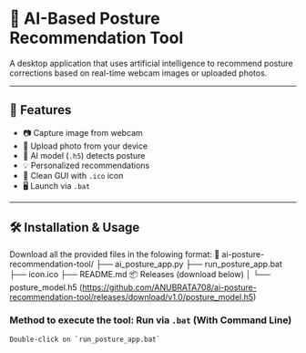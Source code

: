 # 🤖 AI-Based Posture Recommendation Tool

A desktop application that uses artificial intelligence to recommend posture corrections based on real-time webcam images or uploaded photos.

---

## 📌 Features

- 📷 Capture image from webcam
- 📁 Upload photo from your device
- 🧠 AI model (`.h5`) detects posture
- 💡 Personalized recommendations
- 🎨 Clean GUI with `.ico` icon
- 🖥️ Launch via `.bat` 

---

## 🛠️ Installation & Usage
Download all the provided files in the folowing format:
📁 ai-posture-recommendation-tool/
├── ai_posture_app.py
├── run_posture_app.bat
├── icon.ico
├── README.md
📦 Releases (download below)
│ └── posture_model.h5 (https://github.com/ANUBRATA708/ai-posture-recommendation-tool/releases/download/v1.0/posture_model.h5)


### Method to execute the tool: Run via `.bat` (With Command Line)
```bash
Double-click on `run_posture_app.bat`

